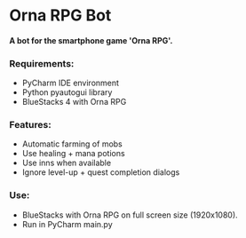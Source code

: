 # Orna RPG Bot
#### A bot for the smartphone game 'Orna RPG'.

### Requirements:
* PyCharm IDE environment
* Python pyautogui library
* BlueStacks 4 with Orna RPG

### Features:
* Automatic farming of mobs
* Use healing + mana potions
* Use inns when available
* Ignore level-up + quest completion dialogs

### Use:
* BlueStacks with Orna RPG on full screen size (1920x1080).
* Run in PyCharm main.py
